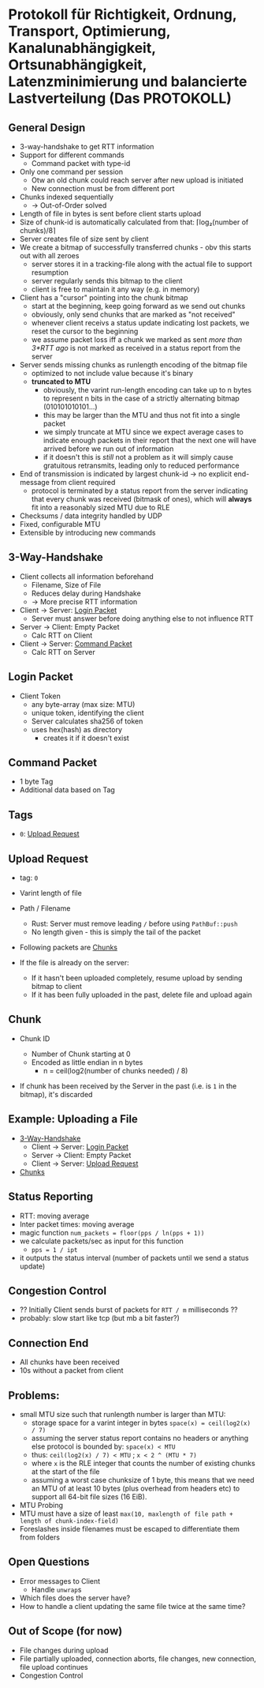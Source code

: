 # Protokoll für Richtigkeit, Ordnung, Transport, Optimierung, Kanalunabhängigkeit, Ortsunabhängigkeit, Latenzminimierung und balancierte Lastverteilung (Das PROTOKOLL)

## General Design

* 3-way-handshake to get RTT information
* Support for different commands
    + Command packet with type-id
* Only one command per session
    + Otw an old chunk could reach server after new upload is initiated
    + New connection must be from different port
* Chunks indexed sequentially
    + → Out-of-Order solved
* Length of file in bytes is sent before client starts upload
* Size of chunk-id is automatically calculated from that: ⌈log₂(number of chunks)/8⌉
* Server creates file of size sent by client
* We create a bitmap of successfully transferred chunks - obv this starts out with all zeroes
    + server stores it in a tracking-file along with the actual file to support resumption
    + server regularly sends this bitmap to the client
    + client is free to maintain it any way (e.g. in memory)
* Client has a "cursor" pointing into the chunk bitmap
    + start at the beginning, keep going forward as we send out chunks
    + obviously, only send chunks that are marked as "not received"
    + whenever client receivs a status update indicating lost packets, we reset the cursor to the beginning
    + we assume packet loss iff a chunk we marked as sent _more than 3*RTT ago_ is not marked as received in a status report from the server
* Server sends missing chunks as runlength encoding of the bitmap file
    + optimized to not include value because it's binary
    + **truncated to MTU**
        - obviously, the varint run-length encoding can take up to n bytes to represent n bits in the case of a strictly alternating bitmap (010101010101...)
        - this may be larger than the MTU and thus not fit into a single packet
        - we simply truncate at MTU since we expect average cases to indicate enough packets in their report that the next one will have arrived before we run out of information
        - if it doesn't this is *still* not a problem as it will simply cause gratuitous retransmits, leading only to reduced performance
* End of transmission is indicated by largest chunk-id → no explicit end-message from client required
    + protocol is terminated by a status report from the server indicating that every chunk was received (bitmask of ones), which will **always** fit into a reasonably sized MTU due to RLE
* Checksums / data integrity handled by UDP
* Fixed, configurable MTU
* Extensible by introducing new commands

## 3-Way-Handshake

* Client collects all information beforehand
    - Filename, Size of File
    - Reduces delay during Handshake
    - → More precise RTT information
* Client → Server: [Login Packet](#login-packet)
    - Server must answer before doing anything else to not influence RTT
* Server → Client: Empty Packet
    - Calc RTT on Client
* Client → Server: [Command Packet](#command-packet)
    - Calc RTT on Server

## Login Packet

* Client Token
    + any byte-array (max size: MTU)
    + unique token, identifying the client
    + Server calculates sha256 of token
    + uses hex(hash) as directory
        - creates it if it doesn't exist

## Command Packet

* 1 byte Tag
* Additional data based on Tag

## Tags

* `0`: [Upload Request](#upload-request)

## Upload Request

* tag: `0`
* Varint length of file
* Path / Filename
    + Rust: Server must remove leading `/` before using `PathBuf::push`
    + No length given - this is simply the tail of the packet
* Following packets are [Chunks](#chunk)

* If the file is already on the server:
    + If it hasn't been uploaded completely, resume upload by sending bitmap to client
    + If it has been fully uploaded in the past, delete file and upload again

## Chunk

* Chunk ID
    + Number of Chunk starting at 0
    + Encoded as little endian in n bytes
        - n = ceil(log2(number of chunks needed) / 8)

* If chunk has been received by the Server in the past (i.e. is `1` in the bitmap), it's discarded

## Example: Uploading a File

* [3-Way-Handshake](#3-way-handshake)
    + Client → Server: [Login Packet](#login-packet)
    + Server → Client: Empty Packet
    + Client → Server: [Upload Request](#upload-request)
* [Chunks](#chunk)

## Status Reporting

* RTT: moving average
* Inter packet times: moving average
* magic function `num_packets = floor(pps / ln(pps + 1))`
* we calculate packets/sec as input for this function
    + `pps = 1 / ipt`
* it outputs the status interval (number of packets until we send a status update)

## Congestion Control

* ?? Initially Client sends burst of packets for `RTT / m` milliseconds ??
* probably: slow start like tcp (but mb a bit faster?)

## Connection End

* All chunks have been received
* 10s without a packet from client

## Problems:

* small MTU size such that runlength number is larger than MTU:
    - storage space for a varint integer in bytes `space(x) = ceil(log2(x) / 7)`
    - assuming the server status report contains no headers or anything else protocol is bounded by: `space(x) < MTU`
    - thus: `ceil(log2(x) / 7) < MTU` ; `x < 2 ^ (MTU * 7)`
    - where `x` is the RLE integer that counts the number of existing chunks at the start of the file
    - assuming a worst case chunksize of 1 byte, this means that we need an MTU of at least 10 bytes (plus overhead from headers etc) to support all 64-bit file sizes (16 EiB).
* MTU Probing
* MTU must have a size of least `max(10, maxlength of file path + length of chunk-index-field)`
* Foreslashes inside filenames must be escaped to differentiate them from folders


## Open Questions

* Error messages to Client
    + Handle `unwrap`s
* Which files does the server have?
* How to handle a client updating the same file twice at the same time?

## Out of Scope (for now)

* File changes during upload
* File partially uploaded, connection aborts, file changes, new connection, file upload continues
* Congestion Control
